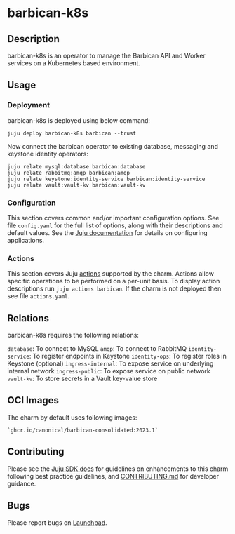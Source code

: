 # barbican-k8s

## Description

barbican-k8s is an operator to manage the Barbican API and Worker
services on a Kubernetes based environment.

## Usage

### Deployment

barbican-k8s is deployed using below command:

    juju deploy barbican-k8s barbican --trust

Now connect the barbican operator to existing database,
messaging and keystone identity operators:

    juju relate mysql:database barbican:database
    juju relate rabbitmq:amqp barbican:amqp
    juju relate keystone:identity-service barbican:identity-service
    juju relate vault:vault-kv barbican:vault-kv

### Configuration

This section covers common and/or important configuration options. See file
`config.yaml` for the full list of options, along with their descriptions and
default values. See the [Juju documentation][juju-docs-config-apps] for details
on configuring applications.

### Actions

This section covers Juju [actions][juju-docs-actions] supported by the charm.
Actions allow specific operations to be performed on a per-unit basis. To
display action descriptions run `juju actions barbican`. If the charm is not
deployed then see file `actions.yaml`.

## Relations

barbican-k8s requires the following relations:

`database`: To connect to MySQL
`amqp`: To connect to RabbitMQ
`identity-service`: To register endpoints in Keystone
`identity-ops`: To register roles in Keystone (optional)
`ingress-internal`: To expose service on underlying internal network
`ingress-public`: To expose service on public network
`vault-kv`: To store secrets in a Vault key-value store

## OCI Images

The charm by default uses following images:

    `ghcr.io/canonical/barbican-consolidated:2023.1`

## Contributing

Please see the [Juju SDK docs](https://juju.is/docs/sdk) for guidelines
on enhancements to this charm following best practice guidelines, and
[CONTRIBUTING.md](contributors-guide) for developer guidance.

## Bugs

Please report bugs on [Launchpad][lp-bugs-charm-barbican-k8s].

<!-- LINKS -->

[contributors-guide]: https://opendev.org/openstack/charm-barbican-k8s/src/branch/main/CONTRIBUTING.md
[juju-docs-actions]: https://jaas.ai/docs/actions
[juju-docs-config-apps]: https://juju.is/docs/configuring-applications
[lp-bugs-charm-barbican-k8s]: https://bugs.launchpad.net/charm-barbican-k8s/+filebug
